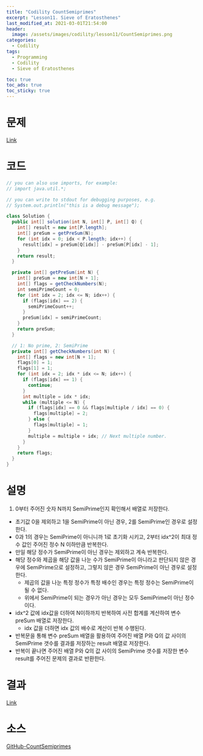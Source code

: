 ```yaml
---
title: "Codility CountSemiprimes"
excerpt: "Lesson11. Sieve of Eratosthenes"
last_modified_at: 2021-03-01T21:54:00
header:
  image: /assets/images/codility/lesson11/CountSemiprimes.png
categories:
  - Codility
tags:
  - Programming
  - Codility
  - Sieve of Eratosthenes

toc: true
toc_ads: true
toc_sticky: true
---
```

# 문제
[Link](https://app.codility.com/programmers/lessons/11-sieve_of_eratosthenes/count_semiprimes/)

# 코드
```java
// you can also use imports, for example:
// import java.util.*;

// you can write to stdout for debugging purposes, e.g.
// System.out.println("this is a debug message");

class Solution {
  public int[] solution(int N, int[] P, int[] Q) {
    int[] result = new int[P.length];
    int[] preSum = getPreSum(N);
    for (int idx = 0; idx < P.length; idx++) {
      result[idx] = preSum[Q[idx]] - preSum[P[idx] - 1];
    }
    return result;
  }

  private int[] getPreSum(int N) {
    int[] preSum = new int[N + 1];
    int[] flags = getCheckNumbers(N);
    int semiPrimeCount = 0;
    for (int idx = 2; idx <= N; idx++) {
      if (flags[idx] == 2) {
        semiPrimeCount++;
      }
      preSum[idx] = semiPrimeCount;
    }
    return preSum;
  }

  // 1: No prime, 2: SemiPrime
  private int[] getCheckNumbers(int N) {
    int[] flags = new int[N + 1];
    flags[0] = 1;
    flags[1] = 1;
    for (int idx = 2; idx * idx <= N; idx++) {
      if (flags[idx] == 1) {
        continue;
      }
      int multiple = idx * idx;
      while (multiple <= N) {
        if (flags[idx] == 0 && flags[multiple / idx] == 0) {
          flags[multiple] = 2;
        } else {
          flags[multiple] = 1;
        }
        multiple = multiple + idx; // Next multiple number.
      }
    }
    return flags;
  }
}
```

# 설명
1. 0부터 주어진 숫자 N까지 SemiPrime인지 확인해서 배열로 저장한다.
- 초기값 0을 제외하고 1을 SemiPrime이 아닌 경우, 2를 SemiPrime인 경우로 설정한다.
- 0과 1의 경우는 SemiPrime이 아니니까 1로 초기화 시키고, 2부터 idx^2이 최대 정수 값인 주어진 정수 N 이하만큼 반복한다.
- 만일 해당 정수가 SemiPrime이 아닌 경우는 제외하고 계속 반복한다.
- 해당 정수와 제곱을 해당 값을 나눈 수가 SemiPrime이 아니라고 판단되지 않은 경우에 SemiPrime으로 설정하고, 그렇지 않은 경우 SemiPrime이 아닌 경우로 설정한다.
  * 제곱의 값을 나눈 특정 정수가 특정 배수인 경우는 특정 정수는 SemiPrime이 될 수 없다.
  * 위에서 SemiPrime이 되는 경우가 아닌 경우는 모두 SemiPrime이 아닌 정수이다.
- idx^2 값에 idx값을 더하여 N이하까지 반복하여 사전 합계를 계산하여 변수 preSum 배열로 저장한다.
  * idx 값을 더하면 idx 값의 배수로 계산이 반복 수행된다.
- 반복문을 통해 변수 preSum 배열을 활용하여 주어진 배열 P와 Q의 값 사이의 SemiPrime 갯수를 결과를 저장하는 result 배열로 저장한다.
- 반복이 끝나면 주어진 배열 P와 Q의 값 사이의 SemiPrime 갯수를 저장한 변수 result를 주어진 문제의 결과로 반환한다.

# 결과
[Link](https://app.codility.com/demo/results/trainingKCBQY4-U9U/)

# 소스
[GitHub-CountSemiprimes](https://github.com/GracefulSoul/Sample/blob/master/src/main/java/gracefulsoul/codility/lesson11/CountSemiprimes.java)